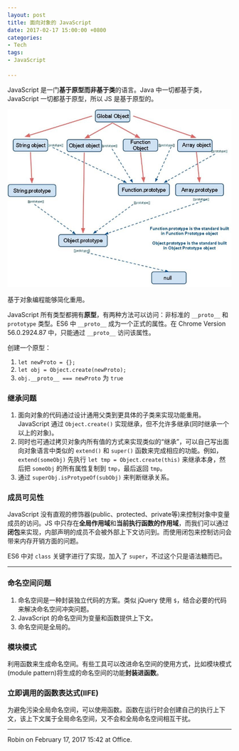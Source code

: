 ```yaml
---
layout: post
title: 面向对象的 JavaScript
date: 2017-02-17 15:00:00 +0800
categories:
- Tech
tags:
- JavaScript

---
```


JavaScript 是一门**基于原型而非基于类**的语言。Java 中一切都基于类，JavaScript 一切都基于原型，所以 JS 是基于原型的。

![javascript-object-system](../uploads/tech/javascript/javascript-object-system.jpeg)

基于对象编程能够简化重用。

JavaScript 所有类型都拥有**原型**，有两种方法可以访问：非标准的 `__proto__` 和 `prototype` 类型。ES6 中 `__proto__` 成为一个正式的属性。在 Chrome Version 56.0.2924.87 中，只能通过 `__proto__` 访问该属性。

创建一个原型：

1. `let newProto = {};`
2. `let obj = Object.create(newProto);`
3. `obj.__proto__ === newProto` 为 `true`


### 继承问题

1. 面向对象的代码通过设计通用父类到更具体的子类来实现功能重用。JavaScript 通过 `Object.create()` 实现继承，但不允许多继承(同时继承一个以上的对象)。
2. 同时也可通过拷贝对象内所有值的方式来实现类似的“继承”，可以自己写出面向对象语言中类似的 `extend()` 和 `super()` 函数来完成相应的功能。例如，`extend(someObj)` 先执行 `let tmp = Object.create(this)` 来继承本身，然后把 `someObj` 的所有属性复制到 `tmp`，最后返回 `tmp`。
3. 通过 `superObj.isProtypeOf(subObj)` 来判断继承关系。

### 成员可见性

JavaScript 没有直观的修饰器(public、protected、private等)来控制对象中变量成员的访问。JS 中只存在**全局作用域**和**当前执行函数的作用域**，而我们可以通过**闭包**来实现，内部声明的成员不会被外部上下文访问到。而使用闭包来控制访问会带来内存开销方面的问题。

ES6 中对 `class` 关键字进行了实现，加入了 `super`，不过这个只是语法糖而已。

----

### 命名空间问题

1. 命名空间是一种封装独立代码的方案。类似 jQuery 使用 `$`，结合必要的代码来解决命名空间冲突问题。
2. JavaScript 的命名空间为变量和函数提供上下文。
3. 命名空间是全局的。

### 模块模式

利用函数来生成命名空间。有些工具可以改进命名空间的使用方式，比如模块模式(module pattern)将生成的命名空间的功能**封装进函数**。

### 立即调用的函数表达式(IIFE)

为避免污染全局命名空间，可以使用函数。函数在运行时会创建自己的执行上下文，该上下文属于全局命名空间，又不会和全局命名空间相互干扰。

----

Robin on February 17, 2017 15:42 at Office.
